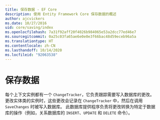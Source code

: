 ```yaml
---
title: 保存数据 - EF Core
description: 使用 Entity Framework Core 保存数据的概述
author: ajcvickers
ms.date: 10/27/2016
uid: core/saving/index
ms.openlocfilehash: 7a31f92aff20f4026b984065e53a2dcc77ed46e7
ms.sourcegitcommit: 0a25c03fa65ae6e0e0e3f66bac48d59eceb96a5a
ms.translationtype: HT
ms.contentlocale: zh-CN
ms.lasthandoff: 10/14/2020
ms.locfileid: "92063538"
---
```

# <a name="saving-data"></a>保存数据

每个上下文实例都有一个 `ChangeTracker`，它负责跟踪需要写入数据库的更改。 更改实体类的实例时，这些更改会记录在 `ChangeTracker` 中，然后在调用 `SaveChanges` 时被写入数据库。 此数据库提供程序负责将更改转换为特定于数据库的操作（例如，关系数据库的 `INSERT`、`UPDATE` 和 `DELETE` 命令）。
